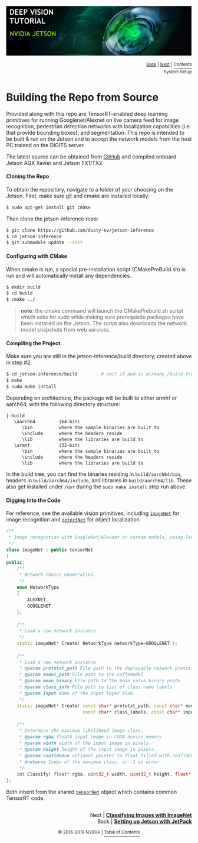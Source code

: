 <img src="https://github.com/dusty-nv/jetson-inference/raw/master/docs/images/deep-vision-header.jpg">
<p align="right"><sup><a href="jetpack-setup-2.md">Back</a> | <a href="imagenet-console-2.md">Next</a> | </sup><a href="../README.md"><sup>Contents</sup></a>
<br/>
<sup>System Setup</sup></p>   

# Building the Repo from Source

Provided along with this repo are TensorRT-enabled deep learning primitives for running Googlenet/Alexnet on live camera feed for image recognition, pedestrian detection networks with localization capabilities (i.e. that provide bounding boxes), and segmentation.  This repo is intended to be built & run on the Jetson and to accept the network models from the host PC trained on the DIGITS server.

The latest source can be obtained from [GitHub](http://github.com/dusty-nv/jetson-inference) and compiled onboard Jetson AGX Xavier and Jetson TX1/TX2.
      
#### Cloning the Repo
To obtain the repository, navigate to a folder of your choosing on the Jetson.  First, make sure git and cmake are installed locally:

``` bash
$ sudo apt-get install git cmake
```

Then clone the jetson-inference repo:
``` bash
$ git clone https://github.com/dusty-nv/jetson-inference
$ cd jetson-inference
$ git submodule update --init
```

#### Configuring with CMake

When cmake is run, a special pre-installation script (CMakePreBuild.sh) is run and will automatically install any dependencies.

``` bash
$ mkdir build
$ cd build
$ cmake ../
```

> **note**: the cmake command will launch the CMakePrebuild.sh script which asks for sudo while making sure prerequisite packages have been installed on the Jetson. The script also downloads the network model snapshots from web services.

#### Compiling the Project

Make sure you are still in the jetson-inference/build directory, created above in step #2.

``` bash
$ cd jetson-inference/build			# omit if pwd is already /build from above
$ make
$ sudo make install
```

Depending on architecture, the package will be built to either armhf or aarch64, with the following directory structure:

```
|-build
   \aarch64		    (64-bit)
      \bin			where the sample binaries are built to
      \include		where the headers reside
      \lib			where the libraries are build to
   \armhf           (32-bit)
      \bin			where the sample binaries are built to
      \include		where the headers reside
      \lib			where the libraries are build to
```

In the build tree, you can find the binaries residing in `build/aarch64/bin`, headers in `build/aarch64/include`, and libraries in `build/aarch64/lib`.  These also get installed under `/usr` during the `sudo make install` step run above.

#### Digging Into the Code

For reference, see the available vision primitives, including [`imageNet`](imageNet.h) for image recognition and [`detectNet`](detectNet.h) for object localization.

``` c++
/**
 * Image recognition with GoogleNet/Alexnet or custom models, using TensorRT.
 */
class imageNet : public tensorNet
{
public:
	/**
	 * Network choice enumeration.
	 */
	enum NetworkType
	{
		ALEXNET,
		GOOGLENET
	};

	/**
	 * Load a new network instance
	 */
	static imageNet* Create( NetworkType networkType=GOOGLENET );
	
	/**
	 * Load a new network instance
	 * @param prototxt_path File path to the deployable network prototxt
	 * @param model_path File path to the caffemodel
	 * @param mean_binary File path to the mean value binary proto
	 * @param class_info File path to list of class name labels
	 * @param input Name of the input layer blob.
	 */
	static imageNet* Create( const char* prototxt_path, const char* model_path, const char* mean_binary,
							 const char* class_labels, const char* input="data", const char* output="prob" );

	/**
	 * Determine the maximum likelihood image class.
	 * @param rgba float4 input image in CUDA device memory.
	 * @param width width of the input image in pixels.
	 * @param height height of the input image in pixels.
	 * @param confidence optional pointer to float filled with confidence value.
	 * @returns Index of the maximum class, or -1 on error.
	 */
	int Classify( float* rgba, uint32_t width, uint32_t height, float* confidence=NULL );
};
```

Both inherit from the shared [`tensorNet`](tensorNet.h) object which contains common TensorRT code.

##
<p align="right">Next | <b><a href="imagenet-console-2.md">Classifying Images with ImageNet</a></b>
<br/>
Back | <b><a href="jetpack-setup-2.md">Setting up Jetson with JetPack</a></p>
</b><p align="center"><sup>© 2016-2019 NVIDIA | </sup><a href="../README.md"><sup>Table of Contents</sup></a></p>
